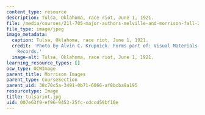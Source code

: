 ```yaml
---
content_type: resource
description: Tulsa, Oklahoma, race riot, June 1, 1921.
file: /media/courses/21l-705-major-authors-melville-and-morrison-fall-2003/007e63f9ef96945325fccdccd59bf10e_tulsariot.jpg
file_type: image/jpeg
image_metadata:
  caption: Tulsa, Oklahoma, race riot, June 1, 1921.
  credit: 'Photo by Alvin C. Krupnick. Forms part of: Visual Materials from the NAACP
    Records.'
  image-alt: Tulsa, Oklahoma, race riot, June 1, 1921.
learning_resource_types: []
ocw_type: OCWImage
parent_title: Morrison Images
parent_type: CourseSection
parent_uid: 38c70c5a-3491-0b71-6066-af8bcba9a195
resourcetype: Image
title: tulsariot.jpg
uid: 007e63f9-ef96-9453-25fc-cdccd59bf10e
---
```

